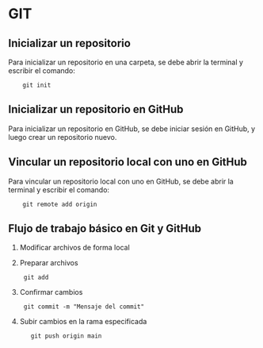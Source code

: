 # GIT

## Inicializar un repositorio

Para inicializar un repositorio en una carpeta, se debe abrir la terminal y escribir el comando:

        git init

## Inicializar un repositorio en GitHub

Para inicializar un repositorio en GitHub, se debe iniciar sesión en GitHub, y luego crear un repositorio nuevo. 


## Vincular un repositorio local con uno en GitHub

Para vincular un repositorio local con uno en GitHub, se debe abrir la terminal y escribir el comando:

        git remote add origin

## Flujo de trabajo básico en Git y GitHub

1. Modificar archivos de forma local
2. Preparar archivos

        git add 


3. Confirmar cambios

        git commit -m "Mensaje del commit"


4. Subir cambios en la rama especificada
    
          git push origin main


